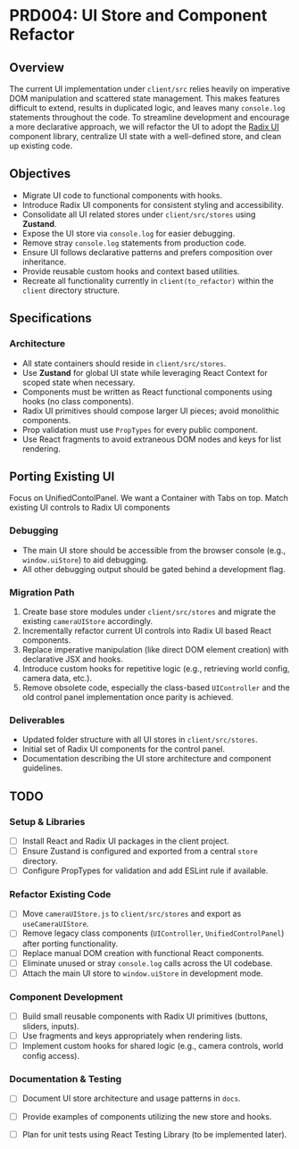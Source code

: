 # PRD004: UI Store and Component Refactor

## Overview
The current UI implementation under `client/src` relies heavily on imperative DOM manipulation and scattered state management. This makes features difficult to extend, results in duplicated logic, and leaves many `console.log` statements throughout the code. To streamline development and encourage a more declarative approach, we will refactor the UI to adopt the [Radix UI](https://www.radix-ui.com) component library, centralize UI state with a well-defined store, and clean up existing code.

## Objectives
- Migrate UI code to functional components with hooks.
- Introduce Radix UI components for consistent styling and accessibility.
- Consolidate all UI related stores under `client/src/stores` using **Zustand**.
- Expose the UI store via `console.log` for easier debugging.
- Remove stray `console.log` statements from production code.
- Ensure UI follows declarative patterns and prefers composition over inheritance.
- Provide reusable custom hooks and context based utilities.
- Recreate all functionality currently in `client(to_refactor)` within the `client` directory structure.

## Specifications
### Architecture
- All state containers should reside in `client/src/stores`.
- Use **Zustand** for global UI state while leveraging React Context for scoped state when necessary.
- Components must be written as React functional components using hooks (no class components).
- Radix UI primitives should compose larger UI pieces; avoid monolithic components.
- Prop validation must use `PropTypes` for every public component.
- Use React fragments to avoid extraneous DOM nodes and keys for list rendering.

## Porting Existing UI
Focus on UnifiedContolPanel.
We want a Container with Tabs on top.
Match existing UI controls to Radix UI components

### Debugging
- The main UI store should be accessible from the browser console (e.g., `window.uiStore`) to aid debugging.
- All other debugging output should be gated behind a development flag.

### Migration Path
1. Create base store modules under `client/src/stores` and migrate the existing `cameraUIStore` accordingly.
2. Incrementally refactor current UI controls into Radix UI based React components.
3. Replace imperative manipulation (like direct DOM element creation) with declarative JSX and hooks.
4. Introduce custom hooks for repetitive logic (e.g., retrieving world config, camera data, etc.).
5. Remove obsolete code, especially the class-based `UIController` and the old control panel implementation once parity is achieved.

### Deliverables
- Updated folder structure with all UI stores in `client/src/stores`.
- Initial set of Radix UI components for the control panel.
- Documentation describing the UI store architecture and component guidelines.

## TODO
### Setup & Libraries
- [ ] Install React and Radix UI packages in the client project.
- [ ] Ensure Zustand is configured and exported from a central `store` directory.
- [ ] Configure PropTypes for validation and add ESLint rule if available.

### Refactor Existing Code
- [ ] Move `cameraUIStore.js` to `client/src/stores` and export as `useCameraUIStore`.
- [ ] Remove legacy class components (`UIController`, `UnifiedControlPanel`) after porting functionality.
- [ ] Replace manual DOM creation with functional React components.
- [ ] Eliminate unused or stray `console.log` calls across the UI codebase.
- [ ] Attach the main UI store to `window.uiStore` in development mode.

### Component Development
- [ ] Build small reusable components with Radix UI primitives (buttons, sliders, inputs).
- [ ] Use fragments and keys appropriately when rendering lists.
- [ ] Implement custom hooks for shared logic (e.g., camera controls, world config access).

### Documentation & Testing
- [ ] Document UI store architecture and usage patterns in `docs`.
- [ ] Provide examples of components utilizing the new store and hooks.
- [ ] Plan for unit tests using React Testing Library (to be implemented later).


